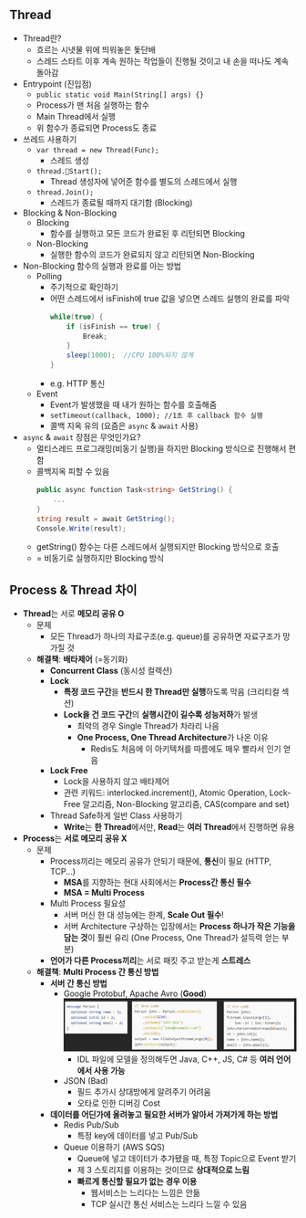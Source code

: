 ## Thread
- Thread란?
	- 흐르는 시냇물 위에 띄워놓은 돛단배
	- 스레드 스타트 이후 계속 원하는 작업들이 진행될 것이고 내 손을 떠나도 계속 돌아감
- Entrypoint (진입점)
	- `public static void Main(String[] args) {}`
	- Process가 맨 처음 실행하는 함수
	- Main Thread에서 실행
	- 위 함수가 종료되면 Process도 종료
- 쓰레드 사용하기
	- `var thread = new Thread(Func);`
		- 스레드 생성
	- `thread.Start();`
		- Thread 생성자에 넣어준 함수를 별도의 스레드에서 실행
	- `thread.Join();`
		- 스레드가 종료될 때까지 대기함 (Blocking)
- Blocking & Non-Blocking
	- Blocking
		- 함수를 실행하고 모든 코드가 완료된 후 리턴되면 Blocking
	- Non-Blocking
		- 실행한 함수의 코드가 완료되지 않고 리턴되면 Non-Blocking
- Non-Blocking 함수의 실행과 완료를 아는 방법
	- Polling
		- 주기적으로 확인하기
		- 어떤 스레드에서 isFinish에 true 값을 넣으면 스레드 실행의 완료를 파악
			```C#
			while(true) {
				if (isFinish == true) {
					Break;
				}
				sleep(1000);  //CPU 100%되지 않게
			}
			```
		- e.g. HTTP 통신
	- Event
		- Event가 발생했을 때 내가 원하는 함수를 호출해줌
		- `setTimeout(callback, 1000); //1초 후 callback 함수 실행`
		- 콜백 지옥 유의 (요즘은 `async` & `await` 사용)
- `async` & `await` 장점은 무엇인가요?
	- 멀티스레드 프로그래밍(비동기 실행)을 하지만 Blocking 방식으로 진행해서 편함
	- 콜백지옥 피할 수 있음 
		```C#
		public async function Task<string> GetString() {
			...
		}
		string result = await GetString();
		Console.Write(result);
		```
	- getString() 함수는 다른 스레드에서 실행되지만 Blocking 방식으로 호출
	- = 비동기로 실행하지만 Blocking 방식
## Process & Thread 차이
- **Thread**는 서로 **메모리 공유 O**
	- 문제
		- 모든 Thread가 하나의 자료구조(e.g. queue)를 공유하면 자료구조가 망가질 것
	- **해결책**: **배타제어** (=동기화) 
		- **Concurrent Class** (동시성 컬렉션)
		- **Lock**
			- **특정 코드 구간**을 **반드시 한 Thread만 실행**하도록 막음 (크리티컬 섹션)
			- **Lock을 건 코드 구간**의 **실행시간이 길수록 성능저하**가 발생
				- 최악의 경우 Single Thread가 차라리 나음
				- **One Process, One Thread Architecture**가 나온 이유
					- Redis도 처음에 이 아키텍처를 따름에도 매우 빨라서 인기 얻음
		- **Lock Free**
			- Lock을 사용하지 않고 배타제어
			- 관련 키워드: interlocked.increment(), Atomic Operation, Lock-Free 알고리즘, Non-Blocking 알고리즘, CAS(compare and set)
		- Thread Safe하게 일반 Class 사용하기
			- **Write**는 **한 Thread**에서만, **Read**는 **여러 Thread**에서 진행하면 유용
- **Process**는 **서로 메모리 공유 X**
	- 문제
		- Process끼리는 메모리 공유가 안되기 때문에, **통신**이 필요 (HTTP, TCP...)
			- **MSA**를 지향하는 현대 사회에서는 **Process간 통신 필수**
			- **MSA = Multi Process**
		- Multi Process 필요성
			- 서버 머신 한 대 성능에는 한계, **Scale Out 필수**!
			- 서버 Architecture 구상하는 입장에서는 **Process 하나가 작은 기능을 담는 것**이 훨씬 유리 (One Process, One Thread가 설득력 얻는 부분)
		- **언어가 다른 Process끼리**는 서로 패킷 주고 받는게 **스트레스**
	- **해결책**: **Multi Process 간 통신 방법** 
		- **서버 간 통신 방법**
			- Google Protobuf, Apache Avro (**Good**)
				![](../images/idl_with_different_language.png)
				- IDL 파일에 모델을 정의해두면 Java, C++, JS, C# 등 **여러 언어에서 사용 가능**
			- JSON (Bad)
				- 필드 추가시 상대방에게 알려주기 어려움
				- 오타로 인한 디버깅 Cost
		- **데이터를 어딘가에 올려놓고 필요한 서버가 알아서 가져가게 하는 방법**
			- Redis Pub/Sub
				- 특정 key에 데이터를 넣고 Pub/Sub
			- Queue 이용하기 (AWS SQS)
				- Queue에 넣고 데이터가 추가됐을 때, 특정 Topic으로 Event 받기
				- 제 3 스토리지를 이용하는 것이므로 **상대적으로 느림**
				- **빠르게 통신할 필요가 없는 경우 이용**
					- 웹서비스는 느리다는 느낌은 안듦
					- TCP 실시간 통신 서비스는 느리다 느낄 수 있음